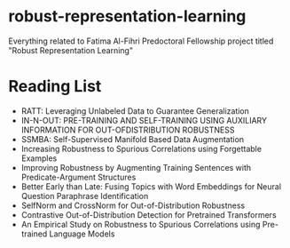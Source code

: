 # robust-representation-learning
Everything related to Fatima Al-Fihri Predoctoral Fellowship project titled "Robust Representation Learning" 


# Reading List
- RATT: Leveraging Unlabeled Data to Guarantee Generalization
- IN-N-OUT: PRE-TRAINING AND SELF-TRAINING USING AUXILIARY INFORMATION FOR OUT-OFDISTRIBUTION ROBUSTNESS
- SSMBA: Self-Supervised Manifold Based Data Augmentation
- Increasing Robustness to Spurious Correlations using Forgettable Examples
- Improving Robustness by Augmenting Training Sentences with Predicate-Argument Structures
- Better Early than Late: Fusing Topics with Word Embeddings for Neural Question Paraphrase Identification
- SelfNorm and CrossNorm for Out-of-Distribution Robustness
- Contrastive Out-of-Distribution Detection for Pretrained Transformers
- An Empirical Study on Robustness to Spurious Correlations using Pre-trained Language Models


